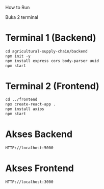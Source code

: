 How to Run

Buka 2 terminal
# Terminal 1 (Backend)
```html
cd agricultural-supply-chain/backend
npm init -y
npm install express cors body-parser uuid
npm start
```
# Terminal 2 (Frontend)
```html
cd ../frontend
npx create-react-app .
npm install axios
npm start
```
# Akses Backend
```html
HTTP://localhost:5000
```
# Akses Frontend
```html
HTTP://localhost:3000
```
